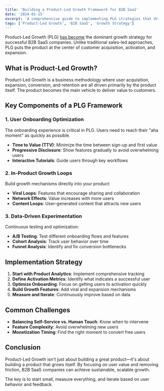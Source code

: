 ```yaml
---
title: 'Building a Product-Led Growth Framework for B2B SaaS'
date: '2024-01-15'
excerpt: 'A comprehensive guide to implementing PLG strategies that drive sustainable growth through product value and user experience.'
tags: ['Product-Led Growth', 'B2B SaaS', 'Growth Strategy']
---
```


Product-Led Growth (PLG) [has become](https://www.google.com) the dominant growth strategy for successful B2B SaaS companies. Unlike traditional sales-led approaches, PLG puts the product at the center of customer acquisition, activation, and expansion.

## What is Product-Led Growth?

Product-Led Growth is a business methodology where user acquisition, expansion, conversion, and retention are all driven primarily by the product itself. The product becomes the main vehicle to deliver value to customers.

## Key Components of a PLG Framework

### 1. User Onboarding Optimization

The onboarding experience is critical in PLG. Users need to reach their "aha moment" as quickly as possible.

- **Time to Value (TTV)**: Minimize the time between sign-up and first value
- **Progressive Disclosure**: Show features gradually to avoid overwhelming users
- **Interactive Tutorials**: Guide users through key workflows

### 2. In-Product Growth Loops

Build growth mechanisms directly into your product:

- **Viral Loops**: Features that encourage sharing and collaboration
- **Network Effects**: Value increases with more users
- **Content Loops**: User-generated content that attracts new users

### 3. Data-Driven Experimentation

Continuous testing and optimization:

- **A/B Testing**: Test different onboarding flows and features
- **Cohort Analysis**: Track user behavior over time
- **Funnel Analysis**: Identify and fix conversion bottlenecks

## Implementation Strategy

1. **Start with Product Analytics**: Implement comprehensive tracking
2. **Define Activation Metrics**: Identify what indicates a successful user
3. **Optimize Onboarding**: Focus on getting users to activation quickly
4. **Build Growth Features**: Add viral and expansion mechanisms
5. **Measure and Iterate**: Continuously improve based on data

## Common Challenges

- **Balancing Self-Service vs. Human Touch**: Know when to intervene
- **Feature Complexity**: Avoid overwhelming new users
- **Monetization Timing**: Find the right moment to convert free users

## Conclusion

Product-Led Growth isn't just about building a great product—it's about building a product that grows itself. By focusing on user value and removing friction, B2B SaaS companies can achieve sustainable, scalable growth.

The key is to start small, measure everything, and iterate based on user behavior and feedback.

